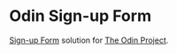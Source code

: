 # Odin Sign-up Form

[Sign-up Form](https://www.theodinproject.com/lessons/node-path-intermediate-html-and-css-sign-up-form) solution for [The Odin Project](https://www.theodinproject.com).